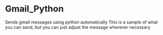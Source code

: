 # Gmail_Python
Sends gmail messages using python automatically
This is a sample of what you can send, but you can just adjust the message wherever necessary
